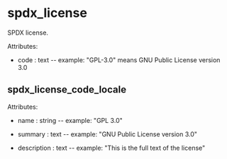# spdx_license

SPDX license.

Attributes:

* code : text -- example: "GPL-3.0" means GNU Public License version 3.0


## spdx_license_code_locale

Attributes:

* name : string -- example: "GPL 3.0"

* summary : text -- example: "GNU Public License version 3.0"

* description : text -- example: "This is the full text of the license"
